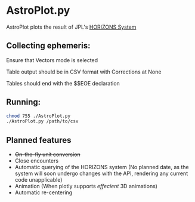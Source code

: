 # AstroPlot.py
AstroPlot plots the result of JPL's [HORIZONS System](https://ssd.jpl.nasa.gov/?horizons)

## Collecting ephemeris:
Ensure that Vectors mode is selected

Table output should be in CSV format with Corrections at None

Tables should end with the $$EOE declaration

## Running:
```bash
chmod 755 ./AstroPlot.py
./AstroPlot.py /path/to/csv
```

## Planned features
* ~~On-the-fly unit conversion~~
* Close encounters
* Automatic querying of the HORIZONS system (No planned date, as the system will soon undergo changes with the API, rendering any current code unapplicable)
* Animation (When plotly supports *effecient* 3D animations)
* Automatic re-centering
